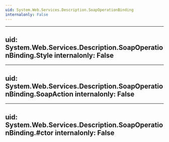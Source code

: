 ```yaml
---
uid: System.Web.Services.Description.SoapOperationBinding
internalonly: False
---
```


---
uid: System.Web.Services.Description.SoapOperationBinding.Style
internalonly: False
---

---
uid: System.Web.Services.Description.SoapOperationBinding.SoapAction
internalonly: False
---

---
uid: System.Web.Services.Description.SoapOperationBinding.#ctor
internalonly: False
---
